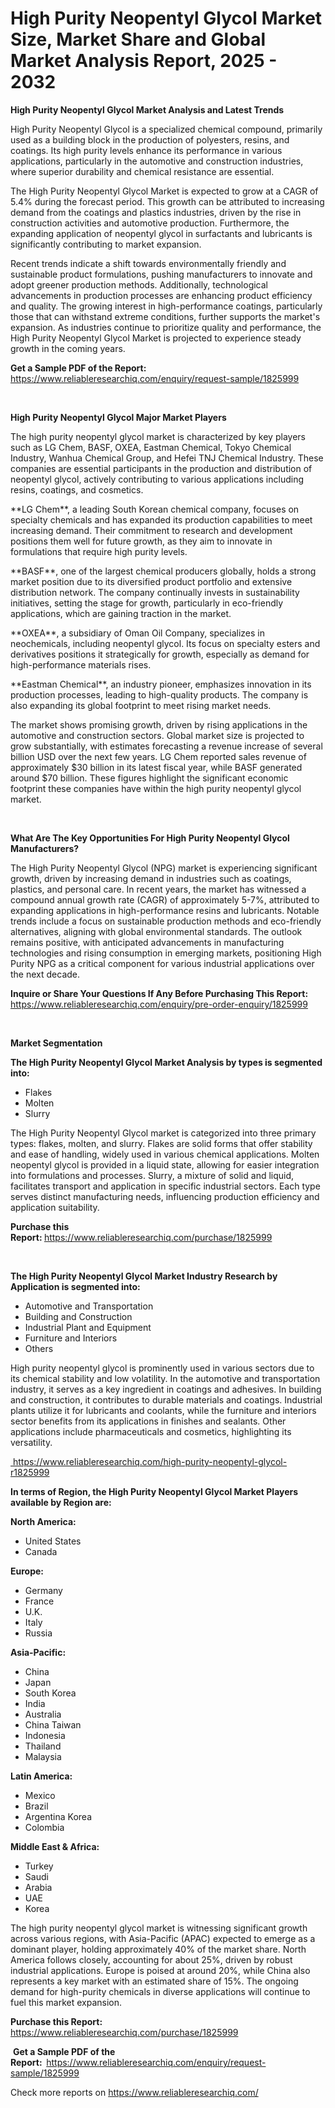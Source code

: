 <p><h1>High Purity Neopentyl Glycol Market Size, Market Share and Global Market Analysis Report, 2025 - 2032</h1></p><p><strong>High Purity Neopentyl Glycol Market Analysis and Latest Trends</strong></p>
<p><p>High Purity Neopentyl Glycol is a specialized chemical compound, primarily used as a building block in the production of polyesters, resins, and coatings. Its high purity levels enhance its performance in various applications, particularly in the automotive and construction industries, where superior durability and chemical resistance are essential.</p><p>The High Purity Neopentyl Glycol Market is expected to grow at a CAGR of 5.4% during the forecast period. This growth can be attributed to increasing demand from the coatings and plastics industries, driven by the rise in construction activities and automotive production. Furthermore, the expanding application of neopentyl glycol in surfactants and lubricants is significantly contributing to market expansion.</p><p>Recent trends indicate a shift towards environmentally friendly and sustainable product formulations, pushing manufacturers to innovate and adopt greener production methods. Additionally, technological advancements in production processes are enhancing product efficiency and quality. The growing interest in high-performance coatings, particularly those that can withstand extreme conditions, further supports the market's expansion. As industries continue to prioritize quality and performance, the High Purity Neopentyl Glycol Market is projected to experience steady growth in the coming years.</p></p>
<p><strong>Get a Sample PDF of the Report:&nbsp;</strong> <a href="https://www.reliableresearchiq.com/enquiry/request-sample/1825999?utm_campaign=103&utm_medium=2&utm_source=Github&utm_content=ia&utm_term=03022025&utm_id=high-purity-neopentyl-glycol">https://www.reliableresearchiq.com/enquiry/request-sample/1825999</a></p>
<p>&nbsp;</p>
<p><strong>High Purity Neopentyl Glycol Major Market Players</strong></p>
<p><p>The high purity neopentyl glycol market is characterized by key players such as LG Chem, BASF, OXEA, Eastman Chemical, Tokyo Chemical Industry, Wanhua Chemical Group, and Hefei TNJ Chemical Industry. These companies are essential participants in the production and distribution of neopentyl glycol, actively contributing to various applications including resins, coatings, and cosmetics.</p><p>**LG Chem**, a leading South Korean chemical company, focuses on specialty chemicals and has expanded its production capabilities to meet increasing demand. Their commitment to research and development positions them well for future growth, as they aim to innovate in formulations that require high purity levels.</p><p>**BASF**, one of the largest chemical producers globally, holds a strong market position due to its diversified product portfolio and extensive distribution network. The company continually invests in sustainability initiatives, setting the stage for growth, particularly in eco-friendly applications, which are gaining traction in the market.</p><p>**OXEA**, a subsidiary of Oman Oil Company, specializes in neochemicals, including neopentyl glycol. Its focus on specialty esters and derivatives positions it strategically for growth, especially as demand for high-performance materials rises.</p><p>**Eastman Chemical**, an industry pioneer, emphasizes innovation in its production processes, leading to high-quality products. The company is also expanding its global footprint to meet rising market needs.</p><p>The market shows promising growth, driven by rising applications in the automotive and construction sectors. Global market size is projected to grow substantially, with estimates forecasting a revenue increase of several billion USD over the next few years. LG Chem reported sales revenue of approximately $30 billion in its latest fiscal year, while BASF generated around $70 billion. These figures highlight the significant economic footprint these companies have within the high purity neopentyl glycol market.</p></p>
<p>&nbsp;</p>
<p><strong>What Are The Key Opportunities For High Purity Neopentyl Glycol Manufacturers?</strong></p>
<p><p>The High Purity Neopentyl Glycol (NPG) market is experiencing significant growth, driven by increasing demand in industries such as coatings, plastics, and personal care. In recent years, the market has witnessed a compound annual growth rate (CAGR) of approximately 5-7%, attributed to expanding applications in high-performance resins and lubricants. Notable trends include a focus on sustainable production methods and eco-friendly alternatives, aligning with global environmental standards. The outlook remains positive, with anticipated advancements in manufacturing technologies and rising consumption in emerging markets, positioning High Purity NPG as a critical component for various industrial applications over the next decade.</p></p>
<p><strong>Inquire or Share Your Questions If Any Before Purchasing This Report:</strong> <a href="https://www.reliableresearchiq.com/enquiry/pre-order-enquiry/1825999?utm_campaign=103&utm_medium=2&utm_source=Github&utm_content=ia&utm_term=03022025&utm_id=high-purity-neopentyl-glycol">https://www.reliableresearchiq.com/enquiry/pre-order-enquiry/1825999</a></p>
<p>&nbsp;</p>
<p><strong>Market Segmentation</strong></p>
<p><strong>The High Purity Neopentyl Glycol Market Analysis by types is segmented into:</strong></p>
<p><ul><li>Flakes</li><li>Molten</li><li>Slurry</li></ul></p>
<p><p>The High Purity Neopentyl Glycol market is categorized into three primary types: flakes, molten, and slurry. Flakes are solid forms that offer stability and ease of handling, widely used in various chemical applications. Molten neopentyl glycol is provided in a liquid state, allowing for easier integration into formulations and processes. Slurry, a mixture of solid and liquid, facilitates transport and application in specific industrial sectors. Each type serves distinct manufacturing needs, influencing production efficiency and application suitability.</p></p>
<p><strong>Purchase this Report:&nbsp;</strong><a href="https://www.reliableresearchiq.com/purchase/1825999?utm_campaign=103&utm_medium=2&utm_source=Github&utm_content=ia&utm_term=03022025&utm_id=high-purity-neopentyl-glycol">https://www.reliableresearchiq.com/purchase/1825999</a></p>
<p>&nbsp;</p>
<p><strong>The High Purity Neopentyl Glycol Market Industry Research by Application is segmented into:</strong></p>
<p><ul><li>Automotive and Transportation</li><li>Building and Construction</li><li>Industrial Plant and Equipment</li><li>Furniture and Interiors</li><li>Others</li></ul></p>
<p><p>High purity neopentyl glycol is prominently used in various sectors due to its chemical stability and low volatility. In the automotive and transportation industry, it serves as a key ingredient in coatings and adhesives. In building and construction, it contributes to durable materials and coatings. Industrial plants utilize it for lubricants and coolants, while the furniture and interiors sector benefits from its applications in finishes and sealants. Other applications include pharmaceuticals and cosmetics, highlighting its versatility.</p></p>
<p><a href="https://www.reliableresearchiq.com/high-purity-neopentyl-glycol-r1825999?utm_campaign=103&utm_medium=2&utm_source=Github&utm_content=ia&utm_term=03022025&utm_id=high-purity-neopentyl-glycol">&nbsp;https://www.reliableresearchiq.com/high-purity-neopentyl-glycol-r1825999</a></p>
<p><strong>In terms of Region, the High Purity Neopentyl Glycol Market Players available by Region are:</strong></p>
<p>
    <p> <strong> North America: </strong>
        <ul>
            <li>United States</li>
            <li>Canada</li>
        </ul>
        </p> 
    <p> <strong> Europe: </strong>
        <ul>
            <li>Germany</li>
            <li>France</li>
            <li>U.K.</li>
            <li>Italy</li>
            <li>Russia</li>
        </ul>
        </p> 
    <p> <strong> Asia-Pacific: </strong>
        <ul>
            <li>China</li>
            <li>Japan</li>
            <li>South Korea</li>
            <li>India</li>
            <li>Australia</li>
            <li>China Taiwan</li>
            <li>Indonesia</li>
            <li>Thailand</li>
            <li>Malaysia</li>
        </ul>
        </p> 
    <p> <strong> Latin America: </strong>
        <ul>
            <li>Mexico</li>
            <li>Brazil</li>
            <li>Argentina Korea</li>
            <li>Colombia</li>
        </ul>
        </p> 
    <p> <strong> Middle East & Africa: </strong>
        <ul>
            <li>Turkey</li>
            <li>Saudi</li>
            <li>Arabia</li>
            <li>UAE</li>
            <li>Korea</li>
        </ul>
    </p>
    </p>
<p><p>The high purity neopentyl glycol market is witnessing significant growth across various regions, with Asia-Pacific (APAC) expected to emerge as a dominant player, holding approximately 40% of the market share. North America follows closely, accounting for about 25%, driven by robust industrial applications. Europe is poised at around 20%, while China also represents a key market with an estimated share of 15%. The ongoing demand for high-purity chemicals in diverse applications will continue to fuel this market expansion.</p></p>
<p><strong>Purchase this Report: </strong><a href="https://www.reliableresearchiq.com/purchase/1825999?utm_campaign=103&utm_medium=2&utm_source=Github&utm_content=ia&utm_term=03022025&utm_id=high-purity-neopentyl-glycol">https://www.reliableresearchiq.com/purchase/1825999</a></p>
<p>&nbsp;<strong>Get a Sample PDF of the Report:&nbsp;&nbsp;</strong><a href="https://www.reliableresearchiq.com/enquiry/request-sample/1825999?utm_campaign=103&utm_medium=2&utm_source=Github&utm_content=ia&utm_term=03022025&utm_id=high-purity-neopentyl-glycol">https://www.reliableresearchiq.com/enquiry/request-sample/1825999</a></p>
<p><strong></strong></p>
<p>Check more reports on <a href="https://www.reliableresearchiq.com/?utm_campaign=103&utm_medium=2&utm_source=Github&utm_content=ia&utm_term=03022025&utm_id=high-purity-neopentyl-glycol">https://www.reliableresearchiq.com/</a></p>